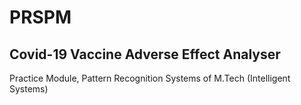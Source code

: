 # PRSPM
## Covid-19 Vaccine Adverse Effect Analyser
Practice Module, Pattern Recognition Systems of M.Tech (Intelligent Systems)
